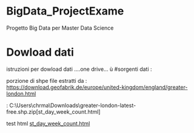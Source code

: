 # BigData_ProjectExame
Progetto Big Data per Master Data Science

# Dowload dati
istruzioni per dowload dati ....one drive...
ù
#sorgenti dati :

porzione di shpe file estratti da : https://download.geofabrik.de/europe/united-kingdom/england/greater-london.html

: C:\Users\chrma\Downloads\greater-london-latest-free.shp.zip[st_day_week_count.html]


test html
[st_day_week_count.html](exp_image%2Fst_day_week_count.html)